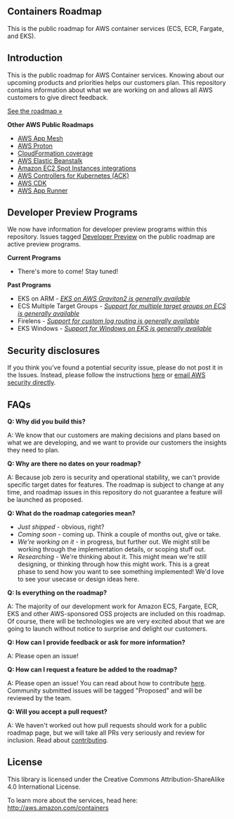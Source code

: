 ## Containers Roadmap

This is the public roadmap for AWS container services (ECS, ECR, Fargate, and EKS).

## Introduction
This is the public roadmap for AWS Container services.
Knowing about our upcoming products and priorities helps our customers plan. This repository contains information about what we are working on and allows all AWS customers to give direct feedback.

[See the roadmap »](https://github.com/aws/containers-roadmap/projects/1)

**Other AWS Public Roadmaps**
* [AWS App Mesh](https://github.com/aws/aws-app-mesh-roadmap)
* [AWS Proton](https://github.com/aws/aws-proton-public-roadmap)
* [CloudFormation coverage](https://github.com/aws-cloudformation/aws-cloudformation-coverage-roadmap)
* [AWS Elastic Beanstalk](https://github.com/aws/elastic-beanstalk-roadmap)
* [Amazon EC2 Spot Instances integrations](https://github.com/aws/ec2-spot-instances-integrations-roadmap)
* [AWS Controllers for Kubernetes (ACK)](https://github.com/aws-controllers-k8s/community/projects/1)
* [AWS CDK](https://github.com/orgs/aws/projects/7)
* [AWS App Runner](https://github.com/aws/apprunner-roadmap/projects/1)

## Developer Preview Programs
We now have information for developer preview programs within this repository. Issues tagged [Developer Preview](https://github.com/aws/containers-roadmap/labels/Developer%20Preview) on the public roadmap are active preview programs.

**Current Programs**
* There's more to come! Stay tuned!

**Past Programs**
* EKS on ARM - *[EKS on AWS Graviton2 is generally available](https://aws.amazon.com/blogs/containers/eks-on-graviton-generally-available/)*
* ECS Multiple Target Groups - *[Support for multiple target groups on ECS is generally available](https://docs.aws.amazon.com/AmazonECS/latest/developerguide/register-multiple-targetgroups.html)*
* Firelens - *[Support for custom log routing is generally available](https://docs.aws.amazon.com/AmazonECS/latest/developerguide/using_firelens.html)*
* EKS Windows - *[Support for Windows on EKS is generally available](https://docs.aws.amazon.com/eks/latest/userguide/windows-support.html)*

## Security disclosures

If you think you’ve found a potential security issue, please do not post it in the Issues.  Instead, please follow the instructions [here](https://aws.amazon.com/security/vulnerability-reporting/) or [email AWS security directly](mailto:aws-security@amazon.com).


## FAQs
**Q: Why did you build this?**

A: We know that our customers are making decisions and plans based on what we are developing, and we want to provide our customers the insights they need to plan.

**Q: Why are there no dates on your roadmap?**

A: Because job zero is security and operational stability, we can't provide specific target dates for features. The roadmap is subject to change at any time, and roadmap issues in this repository do not guarantee a feature will be launched as proposed.

**Q: What do the roadmap categories mean?**
* *Just shipped* - obvious, right?
* *Coming soon* - coming up.  Think a couple of months out, give or take.
* *We're working on it* - in progress, but further out.  We might still be working through the implementation details, or scoping stuff out.
* *Researching* - We're thinking about it. This might mean we're still designing, or thinking through how this might work. This is a great phase to send how you want to see something implemented!  We'd love to see your usecase or design ideas here.

**Q: Is everything on the roadmap?**

A: The majority of our development work for Amazon ECS, Fargate, ECR, EKS and other AWS-sponsored OSS projects are included on this roadmap. Of course, there will be technologies we are very excited about that we are going to launch without notice to surprise and delight our customers.

**Q: How can I provide feedback or ask for more information?**

A: Please open an issue!

**Q: How can I request a feature be added to the roadmap?**

A: Please open an issue!  You can read about how to contribute [here](/CONTRIBUTING.md). Community submitted issues will be tagged "Proposed" and will be reviewed by the team.

**Q: Will you accept a pull request?**

A: We haven't worked out how pull requests should work for a public roadmap page, but we will take all PRs very seriously and review for inclusion. Read about [contributing](/CONTRIBUTING.md).

## License

This library is licensed under the Creative Commons Attribution-ShareAlike 4.0 International License.

To learn more about the services, head here: http://aws.amazon.com/containers
